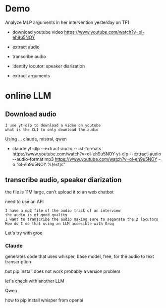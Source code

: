# Demo

Analyze MLP arguments in her intervention yesterday on TF1

- download youtube video
https://www.youtube.com/watch?v=ol-eh9u5NOY

- extract audio
- transcribe audio
- identify locutor: speaker diarization
- extract arguments

# online LLM

## Download audio

```
I use yt-dlp to download a video on youtube
what is the CLI to only download the audio
```

Using ... claude, mistral, qwen

- claude
yt-dlp --extract-audio --list-formats https://www.youtube.com/watch?v=ol-eh9u5NOY
yt-dlp --extract-audio --audio-format mp3 https://www.youtube.com/watch?v=ol-eh9u5NOY -o "ol-eh9u5NOY.%(ext)s"

## transcribe audio, speaker diarization

the file is 11M large, can't upload it to an web chatbot

need to use an API


```
I have a mp3 file of the audio track of an interview
the audio is of good quality
I want to transcribe the audio making sure to separate the 2 locutors
How do I do that using an LLM accesible with Groq
```

Let's try with groq

### Claude

generates code that uses whisper, base model, free, for the audio to text transcription

but pip install does not work
probably a version problem

let's check with another LLM

Qwen

how to pip install whisper from openai



